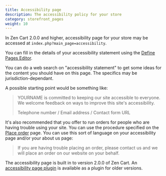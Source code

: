 ```yaml
---
title: Accessibility page 
description: The accessibility policy for your store 
category: storefront_pages
weight: 10
---
```


In Zen Cart 2.0.0 and higher, accessibility page for your store may be accessed at `index.php?main_page=accessibility`.  

You can fill in the details of your accessibility statement using the [Define Pages Editor](/user/admin_pages/tools/define_pages/).

You can do a web search on "accessibility statement" to get some ideas for the content you should have on this page.  The specifics may be jurisdiction-dependant. 

A possible starting point would be something like: 

> YOURNAME is committed to keeping our site accessible to everyone. 
> We welcome feedback on ways to improve this site's accessibility.
>
> Telephone number / Email address / Contact form URL

It's also recommended that you offer to run orders for people who are having 
trouble using your site.  You can use the procedure specified on the [Place order](/user/running/login_as_customer/) page.  You can use this sort of language on your accessibility page and/or your about us page: 

> If you are having trouble placing an order, please contact us 
> and we will place an order on our website on your behalf.

The accessibility page is built in to version 2.0.0 of Zen Cart.  An [accessibility page plugin](https://www.zen-cart.com/downloads.php?do=file&id=2383) is available as a plugin for older versions.

